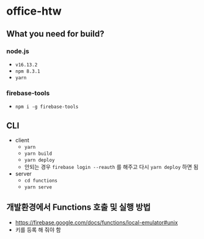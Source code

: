 # office-htw

## What you need for build?
### node.js
* `v16.13.2`
* `npm 8.3.1`
* `yarn`

### firebase-tools
* `npm i -g firebase-tools`

## CLI
* client
  * `yarn`
  * `yarn build`
  * `yarn deploy`
  * 안되는 경우 `firebase login --reauth` 를 해주고 다시 `yarn deploy` 하면 됨
* server
  * `cd functions`
  * `yarn serve`

## 개발환경에서 Functions 호출 및 실행 방법
* https://firebase.google.com/docs/functions/local-emulator#unix
* 키를 등록 해 줘야 함